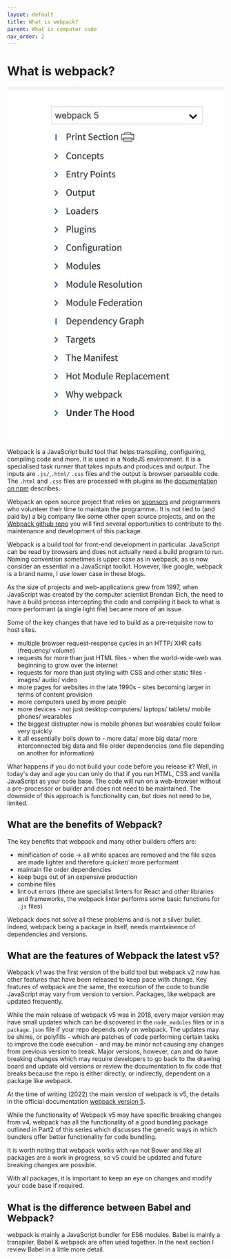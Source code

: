 ```yaml
---
layout: default
title: What is webpack?
parent: What is computer code
nav_order: 2
---
```


# What is webpack?

![Webpack Version 5](docs/what-is-computer-code/assets/webpack-v5-screengrab.png)

Webpack is a JavaScript build tool that helps transpiling, configuiring, compiling code and more. It is used in a NodeJS environment. It is a specialised task runner that takes inputs and produces and output. The inputs are `.js/`,`.html/` `.css` files and the output is browser parseable code. The `.html` and `.css` files are processed with plugins as the [documentation on npm](https://www.npmjs.com/package/webpack) describes.

Webpack an open source project that relies on [sponsors](https://webpack.js.org/#sponsors) and programmers who volunteer their time to maintain the programme.. It is not tied to (and paid by) a big company like some other open source projects, and on the [Webpack github repo](https://github.com/webpack/webpack.js.org) you will find several opportunities to contribute to the maintenance and development of this package.

Webpack is a build tool for front-end development in particular. JavaScript can be read by browsers and does not actually need a build program to run. Naming convention sometimes is upper case as in webpack, as is now consider an essential in a JavaScript toolkit. However, like google, webpack is a brand name, I use lower case in these blogs.

As the size of projects and web-applications grew from 1997, when JavaScript was created by the computer scientist Brendan Eich, the need to have a build process intercepting the code and compiling it back to what is more performant (a single light file) became more of an issue.

Some of the key changes that have led to build as a pre-requisite now to host sites.

- multiple browser request-response cycles in an HTTP/ XHR calls (frequency/ volume)
- requests for more than just HTML files - when the world-wide-web was beginning to grow over the internet
- requests for more than just styling with CSS and other static files - images/ audio/ video
- more pages for websites in the late 1990s - sites becoming larger in terms of content provision
- more computers used by more people
- more devices - not just desktop computers/ laptops/ tablets/ mobile phones/ wearables
- the biggest distrupter now is mobile phones but wearables could follow very quickly
- it all essentially boils down to - more data/ more big data/ more interconnected big data and file order dependencies (one file depending on another for information)

What happens if you do not build your code before you release it? Well, in today's day and age you can only do that if you run HTML, CSS and vanilla JavaScript as your code base. The code will run on a web-browser without a pre-processor or builder and does not need to be maintained. The downside of this approach is functionality can, but does not need to be, limited.

## What are the benefits of Webpack?

The key benefits that webpack and many other builders offers are:

- minification of code -> all white spaces are removed and the file sizes are made lighter and therefore quicker/ more performant
- maintain file order dependencies
- keep bugs out of an expensive production
- combine files
- lint out errors (there are specialist linters for React and other libraries and frameworks, the webpack linter performs some basic functions for `.js` files)

Webpack does not solve all these problems and is not a silver bullet. Indeed, webpack being a package in itself, needs maintainence of dependencies and versions.

## What are the features of Webpack the latest v5?

Webpack v1 was the first version of the build tool but webpack v2 now has other features that have been released to keep pace with change. Key features of webpack are the same, the execution of the code to bundle JavaScript may vary from version to version. Packages, like webpack are updated frequently.

While the main release of webpack v5 was in 2018, every major version may have small updates which can be discovered in the `node_modules` files or in a `package.json` file if your repo depends only on webpack. The updates may be shims, or polyfills - which are patches of code performing certain tasks to improve the code execution - and may be minor not causing any changes from previous version to break. Major versions, however, can and do have breaking changes which may require developers to go back to the drawing board and update old versions or review the documentation to fix code that breaks because the repo is either directly, or indirectly, dependent on a package like webpack.

At the time of writing (2022) the main version of webpack is v5, the details in the official documentation [webpack version 5](https://webpack.js.org/blog/2020-10-10-webpack-5-release/).

While the functionality of Webpack v5 may have specific breaking changes from v4, webpack has all the functionality of a good bundling package outlined in Part2 of this series which discusses the generic ways in which bundlers offer better functionality for code bundling.

It is worth noting that webpack works with `npm` not Bower and like all packages are a work in progress, so v5 could be updated and future breaking changes are possible.

With all packages, it is important to keep an eye on changes and modify your code base if required.

## What is the difference between Babel and Webpack?

webpack is mainly a JavaScript bundler for ES6 modules. Babel is mainly a transpiler. Babel & webpack are often used together. In the next section I review Babel in a little more detail.